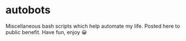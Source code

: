 # autobots

Miscellaneous bash scripts which help automate my life.  Posted here to public benefit.  Have fun, enjoy 😀